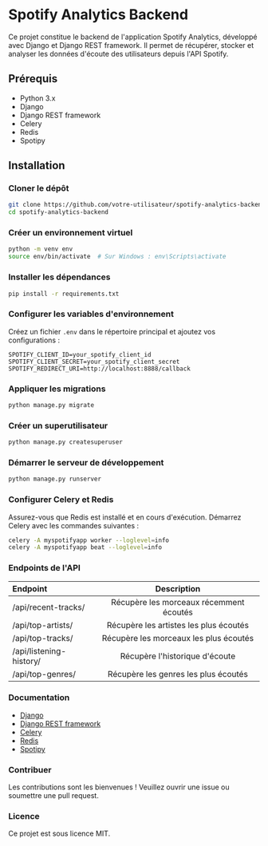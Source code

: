 # Spotify Analytics Backend

Ce projet constitue le backend de l'application Spotify Analytics, développé avec Django et Django REST framework. Il permet de récupérer, stocker et analyser les données d'écoute des utilisateurs depuis l'API Spotify.

## Prérequis

- Python 3.x
- Django
- Django REST framework
- Celery
- Redis
- Spotipy

## Installation

### Cloner le dépôt

```bash
git clone https://github.com/votre-utilisateur/spotify-analytics-backend.git
cd spotify-analytics-backend
```

### Créer un environnement virtuel

```bash
python -m venv env
source env/bin/activate  # Sur Windows : env\Scripts\activate
```

### Installer les dépendances

```bash
pip install -r requirements.txt
```

### Configurer les variables d'environnement

Créez un fichier `.env` dans le répertoire principal et ajoutez vos configurations :

```env
SPOTIFY_CLIENT_ID=your_spotify_client_id
SPOTIFY_CLIENT_SECRET=your_spotify_client_secret
SPOTIFY_REDIRECT_URI=http://localhost:8888/callback
```

### Appliquer les migrations

```bash
python manage.py migrate
```

### Créer un superutilisateur

```bash
python manage.py createsuperuser
```

### Démarrer le serveur de développement

```bash
python manage.py runserver
```

### Configurer Celery et Redis

Assurez-vous que Redis est installé et en cours d'exécution. Démarrez Celery avec les commandes suivantes :

```bash
celery -A myspotifyapp worker --loglevel=info
celery -A myspotifyapp beat --loglevel=info
```

### Endpoints de l'API

| Endpoint	              | Description                             |
| :-----------------------| :-------------------------------------: |
| /api/recent-tracks/	    | Récupère les morceaux récemment écoutés |
| /api/top-artists/	      | Récupère les artistes les plus écoutés  |
| /api/top-tracks/        |	Récupère les morceaux les plus écoutés  |
| /api/listening-history/ |	Récupère l'historique d'écoute          |
| /api/top-genres/	      | Récupère les genres les plus écoutés    |

### Documentation
- [Django](https://docs.djangoproject.com/en/5.0/)
- [Django REST framework](https://www.django-rest-framework.org/)
- [Celery](https://docs.celeryq.dev/en/stable/getting-started/introduction.html)
- [Redis](https://redis.io/)
- [Spotipy](https://spotipy.readthedocs.io/en/2.22.1/)


### Contribuer

Les contributions sont les bienvenues ! Veuillez ouvrir une issue ou soumettre une pull request.

### Licence

Ce projet est sous licence MIT.